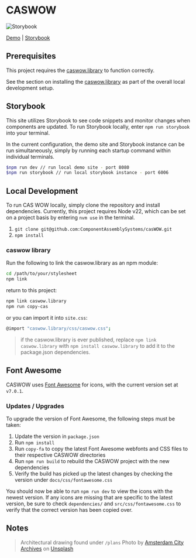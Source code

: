 # CASWOW

![Storybook](https://img.shields.io/badge/-Storybook-FF4785?style=for-the-badge&logo=storybook&logoColor=white)

[Demo](https://componentassemblysystems.github.io/casWOW/) | [Storybook](https://www.chromatic.com/library?appId=68dffe7bbaf9cb288a3faf2f)

## Prerequisites

This project requires the [caswow.library](https://github.com/ComponentAssemblySystems/caswow.library) to function correctly.

See the section on installing the [caswow.library](#caswow-library) as part of the overall local development setup.

## Storybook

This site utilizes Storybook to see code snippets and monitor changes when components are updated. To run Storybook locally, enter `npm run storybook` into your terminal.

In the current configuration, the demo site and Storybook instance can be run simultaneously, simply by running each startup command within individual terminals.

```sh
$npm run dev // run local demo site - port 8080
$npm run storybook // run local storybook instance - port 6006
```

## Local Development

To run CAS WOW locally, simply clone the repository and install dependencies. Currently, this project requires Node v22, which can be set on a project basis by entering `nvm use` in the terminal.

1. `git clone git@github.com:ComponentAssemblySystems/casWOW.git`
2. `npm install`

### caswow library

Run the following to link the caswow.library as an npm module:

```sh
cd /path/to/your/stylesheet
npm link
```

return to this project:

```sh
npm link caswow.library
npm run copy-cas
```

or you can import it into `site.css`:

```sh
@import "caswow.library/css/caswow.css";
```

> if the caswow.library is ever published, replace `npm link caswow.library` with `npm install caswow.library` to add it to the package.json dependencies.

## Font Awesome

CASWOW uses [Font Awesome](https://fontawesome.com/) for icons, with the current version set at `v7.0.1`.

### Updates / Upgrades

To upgrade the version of Font Awesome, the following steps must be taken:

1. Update the version in `package.json`
1. Run `npm install`
1. Run `copy-fa` to copy the latest Font Awesome webfonts and CSS files to their respective CASWOW directories
1. Run `npm run build` to rebuild the CASWOW project with the new dependencies
1. Verify the build has picked up the latest changes by checking the version under `docs/css/fontawesome.css`

You should now be able to run `npm run dev` to view the icons with the newest version. If any icons are missing that are specific to the latest version, be sure to check `dependencies/` and `src/css/fontawesome.css` to verify that the correct version has been copied over.

## Notes

>Architectural drawing found under `/plans`
>Photo by <a href="https://unsplash.com/@amsterdamcityarchives?utm_content=creditCopyText&utm_medium=referral&utm_source=unsplash">Amsterdam City Archives</a> on <a href="https://unsplash.com/photos/a-drawing-of-a-floor-plan-of-a-building--StEPF2CK2M?utm_content=creditCopyText&utm_medium=referral&utm_source=unsplash">Unsplash</a>
